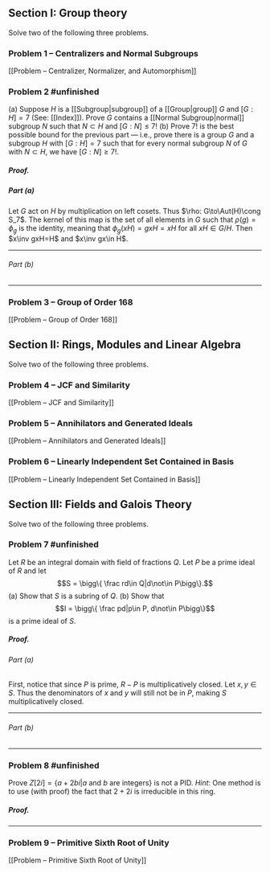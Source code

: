## Section I: Group theory
Solve two of the following three problems.  
### Problem 1 – Centralizers and Normal Subgroups
[[Problem – Centralizer, Normalizer, and Automorphism]]
### Problem 2 #unfinished

(a) Suppose $H$ is a [[Subgroup|subgroup]] of a [[Group|group]] $G$ and $[G : H] = 7$ (See: [[Index]]). Prove $G$ contains a [[Normal Subgroup|normal]] subgroup $N$ such that $N ⊂ H$ and $[G : N ] ≤ 7!$
(b) Prove $7!$ is the best possible bound for the previous part — i.e., prove there is a group $G$ and a subgroup $H$ with $[G : H] = 7$ such that for every normal subgroup $N$ of $G$ with $N ⊂ H$, we have $[G : N ] ≥ 7!$.

##### *Proof.*
##### Part (a)
Let $G$ act on $H$ by multiplication on left cosets. Thus $\rho: G\to\Aut(H)\cong S_7$. The kernel of this map is the set of all elements in $G$ such that $\rho(g)=\phi_g$ is the identity, meaning that $\phi_g(xH)=gxH=xH$ for all $xH\in G/H$. Then $x\inv gxH=H$ and $x\inv gx\in H$. 
***
###### Part (b)
***
### Problem 3 – Group of Order 168
[[Problem – Group of Order 168]]
## Section II: Rings, Modules and Linear Algebra  
Solve two of the following three problems.  
### Problem 4 – JCF and Similarity
[[Problem – JCF and Similarity]]
### Problem 5 – Annihilators and Generated Ideals
[[Problem – Annihilators and Generated Ideals]]
### Problem 6 – Linearly Independent Set Contained in Basis
[[Problem – Linearly Independent Set Contained in Basis]]
## Section III: Fields and Galois Theory
Solve two of the following three problems.
### Problem 7 #unfinished
Let $R$ be an integral domain with field of fractions $Q$. Let $P$ be a prime ideal of $R$ and let $$S =  \bigg\{ \frac rd\in Q|d\not\in P\bigg\}.$$(a) Show that $S$ is a subring of $Q$.
(b) Show that $$I =  \bigg\{ \frac pd|p\in P, d\not\in P\bigg\}$$ is a prime ideal of $S$.

##### *Proof*.
###### Part (a)
First, notice that since $P$ is prime, $R-P$ is multiplicatively closed. 
Let $x,y\in S$. Thus the denominators of $x$ and $y$ will still not be in $P$, making $S$ multiplicatively closed. 

***
###### Part (b)

***
### Problem 8 #unfinished
Prove $Z[2i] = \{a + 2bi | a \text{ and } b \text{ are integers}\}$ is not a PID. *Hint*: One method is to use (with proof) the fact that $2 + 2i$ is irreducible in this ring.

##### *Proof*.

***
### Problem 9 – Primitive Sixth Root of Unity
[[Problem – Primitive Sixth Root of Unity]]